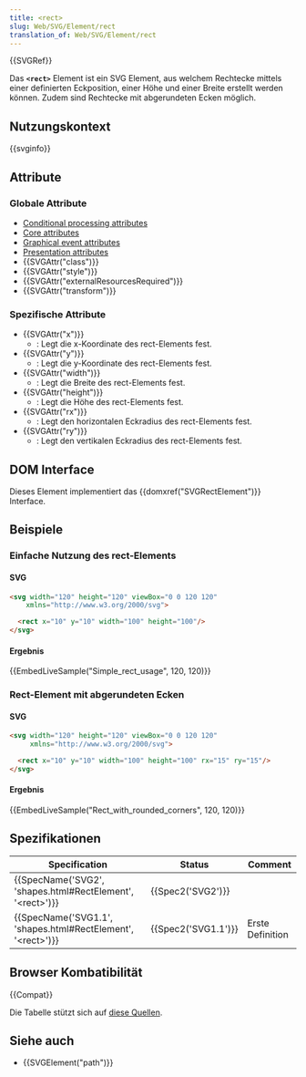 ```yaml
---
title: <rect>
slug: Web/SVG/Element/rect
translation_of: Web/SVG/Element/rect
---
```

{{SVGRef}}

Das **`<rect>`** Element ist ein SVG Element, aus welchem Rechtecke mittels einer definierten Eckposition, einer Höhe und einer Breite erstellt werden können. Zudem sind Rechtecke mit abgerundeten Ecken möglich.

## Nutzungskontext

{{svginfo}}

## Attribute

### Globale Attribute

- [Conditional processing attributes](/de/docs/Web/SVG/Attribute#Conditional_processing_attributes)
- [Core attributes](/de/docs/Web/SVG/Attribute#Core_attributes)
- [Graphical event attributes](/de/docs/Web/SVG/Attribute#Graphical_event_attributes)
- [Presentation attributes](/de/docs/Web/SVG/Attribute#Presentation_attributes)
- {{SVGAttr("class")}}
- {{SVGAttr("style")}}
- {{SVGAttr("externalResourcesRequired")}}
- {{SVGAttr("transform")}}

### Spezifische Attribute

- {{SVGAttr("x")}}
  - : Legt die x-Koordinate des rect-Elements fest.
- {{SVGAttr("y")}}
  - : Legt die y-Koordinate des rect-Elements fest.
- {{SVGAttr("width")}}
  - : Legt die Breite des rect-Elements fest.
- {{SVGAttr("height")}}
  - : Legt die Höhe des rect-Elements fest.
- {{SVGAttr("rx")}}
  - : Legt den horizontalen Eckradius des rect-Elements fest.
- {{SVGAttr("ry")}}
  - : Legt den vertikalen Eckradius des rect-Elements fest.

## DOM Interface

Dieses Element implementiert das {{domxref("SVGRectElement")}} Interface.

## Beispiele

### Einfache Nutzung des rect-Elements

#### SVG

```html
<svg width="120" height="120" viewBox="0 0 120 120"
    xmlns="http://www.w3.org/2000/svg">

  <rect x="10" y="10" width="100" height="100"/>
</svg>
```

#### Ergebnis

{{EmbedLiveSample("Simple_rect_usage", 120, 120)}}

### Rect-Element mit abgerundeten Ecken

#### SVG

```html
<svg width="120" height="120" viewBox="0 0 120 120"
     xmlns="http://www.w3.org/2000/svg">

  <rect x="10" y="10" width="100" height="100" rx="15" ry="15"/>
</svg>
```

#### Ergebnis

{{EmbedLiveSample("Rect_with_rounded_corners", 120, 120)}}

## Spezifikationen

| Specification                                                                            | Status                   | Comment          |
| ---------------------------------------------------------------------------------------- | ------------------------ | ---------------- |
| {{SpecName('SVG2', 'shapes.html#RectElement', '&lt;rect&gt;')}}     | {{Spec2('SVG2')}} |                  |
| {{SpecName('SVG1.1', 'shapes.html#RectElement', '&lt;rect&gt;')}} | {{Spec2('SVG1.1')}} | Erste Definition |

## Browser Kombatibilität

{{Compat}}

Die Tabelle stützt sich auf [diese Quellen](/en-US/SVG/Compatibility_sources).

## Siehe auch

- {{SVGElement("path")}}
